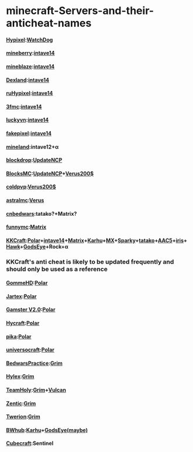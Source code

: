 # minecraft-Servers-and-their-anticheat-names

#### [Hypixel](ilovehack.hypixel.io):[WatchDog](https://support.hypixel.net/hc/en-us/articles/360019613300-About-the-Hypixel-Watchdog-System)
#### [mineberry](mc.mineberry.org):[intave14](https://intave.ac/frontpage)
#### [mineblaze](mineblaze.ru):[intave14](https://intave.ac/frontpage)
#### [Dexland](mc.dexland.org):[intave14](https://intave.ac/frontpage)
#### [ruHypixel](ruhypixel.net):[intave14](https://intave.ac/frontpage)
#### [3fmc](3fmc.com):[intave14](https://intave.ac/frontpage)
#### [luckyvn](mc.luckyvn.com):[intave14](https://intave.ac/frontpage)
#### [fakepixel](fakepixel.fun):[intave14](https://intave.ac/frontpage) 
#### [mineland](mc.mineland.net):intave12+α
#### [blockdrop](playmc.games):[UpdateNCP](https://github.com/Updated-NoCheatPlus/NoCheatPlus)
#### [BlocksMC](ccc.blocksmc.com):[UpdateNCP](https://github.com/Updated-NoCheatPlus/NoCheatPlus)+[Verus200$](https://verus.ac/)
#### [coldpvp](play.coldnetwork.net):[Verus200$](https://verus.ac/)
#### [astralmc](astralmc.cc):[Verus](https://verus.ac/)
#### [cnbedwars](cnbedwars.top):tatako?+Matrix?
#### [funnymc](funnymc.ru):[Matrix](https://matrix.rip/)
#### [KKCraft](mc.163mc.cn):[Polar](https://polar.top/)+[intave14](https://intave.ac/frontpage)+[Matrix](https://matrix.rip/)+[Karhu](https://www.karhu.ac/)+[MX](https://www.spigotmc.org/resources/mx-anticheat-killaura-aim-detection-1-8-1-21.123341/)+[Sparky](https://builtbybit.com/threads/60-sparky-anti-cheat-advanced-unique-unmatched-the-only-anti-cheat-you-will-ever-need.603663/)+[tatako](https://bbs.hezhongkj.top/forum.php?mod=viewthread&tid=376)+[AAC5](https://nullforums.net/resources/aac-advanced-anti-cheat-hack-kill-aura-blocker.694/)+[iris](https://www.spigotmc.org/resources/iris-anticheat-advanced-cheat-detection-antivpn-1-8-1-13.53721/)+[Hawk](https://www.spigotmc.org/resources/hawk-anticheat-mc-1-7-10-1-8-8.40343/)+[GodsEye](https://nullforums.net/resources/godseye-anticheat-advanced-detection.2340/)+Rock+α
### KKCraft's anti cheat is likely to be updated frequently and should only be used as a reference
#### [GommeHD](gommeHD.net):[Polar](https://polar.top/)
#### [Jartex](jartex.fun):[Polar](https://polar.top/)
#### [Gamster V2.0](mc.gamster.org):[Polar](https://polar.top/)
#### [Hycraft](mc.hycraft.us):[Polar](https://polar.top/)
#### [pika](pika.host):[Polar](https://polar.top/)
#### [universocraft](mc.universocraft.com):[Polar](https://polar.top/)
#### [BedwarsPractice](BedwarsPractice.club):[Grim](https://grim.ac/)
#### [Hylex](hylex.gg):[Grim](https://grim.ac/)
#### [TeamHoly](teamholy.de):[Grim](https://grim.ac/)+[Vulcan](https://www.spigotmc.org/resources/vulcan-anti-cheat-advanced-cheat-detection-1-7-1-21-5.83626/updates)
#### [Zentic](Zentic.cc):[Grim](https://grim.ac/)
#### [Twerion](play.twerion.net):[Grim](https://grim.ac/)
#### [BWhub](bwhub.net):[Karhu](https://www.karhu.ac/)+[GodsEye(maybe)](https://nullforums.net/resources/godseye-anticheat-advanced-detection.2340/)
#### [Cubecraft](play.cubecraft.net):Sentinel
